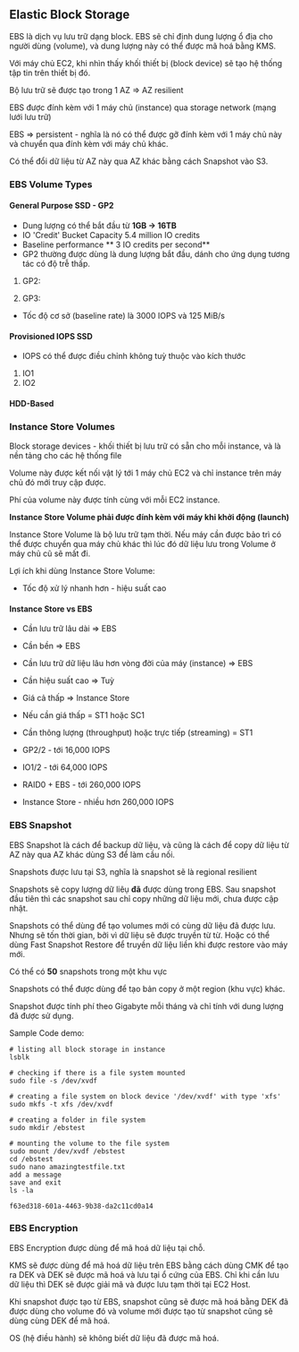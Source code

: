 ## Elastic Block Storage

EBS là dịch vụ lưu trữ dạng block. EBS sẽ chỉ định dung lượng ổ địa cho người dùng (volume), và dung lượng này có thể được mã hoá bằng KMS. 

Với máy chủ EC2, khi nhìn thấy khối thiết bị (block device) sẽ tạo hệ thống tập tin trên thiết bị đó. 

Bộ lưu trữ sẽ được tạo trong 1 AZ => AZ resilient

EBS được đính kèm với 1 máy chủ (instance) qua storage network (mạng lưới lưu trữ)

EBS => persistent - nghĩa là nó có thể được gỡ đính kèm với 1 máy chủ này và chuyển qua đính kèm với máy chủ khác. 

Có thể đổi dữ liệu từ AZ này qua AZ khác bằng cách Snapshot vào S3. 

### EBS Volume Types

#### General Purpose SSD - GP2
- Dung lượng có thể bắt đầu từ **1GB -> 16TB**
- IO 'Credit' Bucket Capacity 5.4 million IO credits 
- Baseline performance ** 3 IO credits per second**
- GP2 thường được dùng là dung lượng bắt đầu, dánh cho ứng dụng tương tác có độ trễ thấp. 

1. GP2:

2. GP3:
- Tốc độ cơ sở (baseline rate) là 3000 IOPS và 125 MiB/s


#### Provisioned IOPS SSD
- IOPS có thể được điều chỉnh không tuỳ thuộc vào kích thước
1. IO1
2. IO2

#### HDD-Based

### Instance Store Volumes

Block storage devices - khối thiết bị lưu trữ có sẵn cho mỗi instance, và là nền tảng cho các hệ thống file

Volume này được kết nối vật lý tới 1 máy chủ EC2 và chỉ instance trên máy chủ đó mới truy cập được. 

Phí của volume này được tính cùng với mỗi EC2 instance. 

**Instance Store Volume phải được đính kèm với máy khi khởi động (launch)**

Instance Store Volume là bộ lưu trữ tạm thời. Nếu máy cần được bảo trì có thể được chuyển qua máy chủ khác thì lúc đó dữ liệu lưu trong Volume ở máy chủ cũ sẽ mất đi.

Lợi ích khi dùng Instance Store Volume:
 - Tốc độ xử lý nhanh hơn - hiệu suất cao

#### Instance Store vs EBS

- Cần lưu trữ lâu dài => EBS
- Cần bền => EBS
- Cần lưu trữ dữ liệu lâu hơn vòng đời của máy (instance) => EBS
- Cần hiệu suất cao => Tuỳ
- Giá cả thấp => Instance Store

- Nếu cần giá thấp = ST1 hoặc SC1
- Cần thông lượng (throughput) hoặc trực tiếp (streaming) = ST1

- GP2/2 - tới 16,000 IOPS
- IO1/2 - tới 64,000 IOPS
- RAID0 + EBS - tới 260,000 IOPS
- Instance Store - nhiều hơn 260,000 IOPS

### EBS Snapshot
EBS Snapshot là cách để backup dữ liệu, và cũng là cách để copy dữ liệu từ AZ này qua AZ khác dùng S3 để làm cầu nối. 

Snapshots được lưu tại S3, nghĩa là snapshot sẽ là regional resilient

Snapshots sẽ copy lượng dữ liêụ **đã** được dùng trong EBS. Sau snapshot đầu tiên thì các snapshot sau chỉ copy những dữ liệu mới, chưa được cập nhật. 

Snapshots có thể dùng để tạo volumes mới có cùng dữ liệu đã được lưu. Nhưng sẽ tốn thời gian, bởi vì dữ liệu sẽ được truyền từ từ. Hoặc có thể dùng Fast Snapshot Restore để truyền dữ liệu liền khi được restore vào máy mới.

Có thể có **50** snapshots trong một khu vực

Snapshots có thể được dùng để tạo bản copy ở một region (khu vực) khác.

Snapshot được tính phí theo Gigabyte mỗi tháng và chỉ tính với dung lượng đã được sử dụng. 


Sample Code demo:

```
# listing all block storage in instance
lsblk

# checking if there is a file system mounted
sudo file -s /dev/xvdf

# creating a file system on block device '/dev/xvdf' with type 'xfs'
sudo mkfs -t xfs /dev/xvdf

# creating a folder in file system
sudo mkdir /ebstest

# mounting the volume to the file system
sudo mount /dev/xvdf /ebstest
cd /ebstest
sudo nano amazingtestfile.txt
add a message
save and exit
ls -la

f63ed318-601a-4463-9b38-da2c11cd0a14

```

### EBS Encryption

EBS Encryption được dùng để mã hoá dữ liệu tại chỗ.

KMS sẽ được dùng để mã hoá dữ liệu trên EBS bằng cách dùng CMK để tạo ra DEK và DEK sẽ được mã hoá và lưu tại ổ cứng của EBS. Chỉ khi cần lưu dữ liệu thì DEK sẽ được giải mã và được lưu tạm thời tại EC2 Host. 

Khi snapshot được tạo từ EBS, snapshot cũng sẽ được mã hoá bằng DEK đã được dùng cho volume đó và volume mới được tạo từ snapshot cũng sẽ dùng cùng DEK để mã hoá. 

OS (hệ điều hành) sẽ không biết dữ liệu đã được mã hoá.
